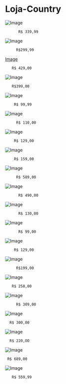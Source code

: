 # Loja-Country

![Image](https://user-images.githubusercontent.com/115032393/205971631-9d6b79d3-4223-4d67-a1ce-0330208f9992.png)


          R$ 339,99







![Image](https://user-images.githubusercontent.com/115032393/205971764-0acf4f21-0744-4d1b-8330-e31bc4b7432b.png)

         R$299,99



[Image](https://user-images.githubusercontent.com/115032393/205972962-e192f4b6-1ffa-4303-b38f-b633c1ba45d5.png)

       R$ 429,00










![Image](https://user-images.githubusercontent.com/115032393/205973104-b6a2c75b-39ab-4f0d-b524-b6a30251b4a4.png)


       R$399,00



![Image](https://user-images.githubusercontent.com/115032393/205974057-205d7dda-481e-43e4-9534-6722c1638263.png)

        R$ 99,99


![Image](https://user-images.githubusercontent.com/115032393/205974497-44769b9e-b0c6-4b80-bfa4-c12e01606ea2.png)

         R$ 110,00


![Image](https://user-images.githubusercontent.com/115032393/205974899-ca4ed28d-31fe-41d7-8187-d47a54141415.png)

        R$ 129,00



![Image](https://user-images.githubusercontent.com/115032393/205974966-95421545-d597-403a-bd45-e3997cd391e1.png)

        R$ 159,00


![Image](https://user-images.githubusercontent.com/115032393/205975712-c39c04e0-0408-4c08-b883-caff77d8bc64.png)

         R$ 589,00



![Image](https://user-images.githubusercontent.com/115032393/205975888-914d959d-0294-41ba-92d1-28aaf55380ea.png)
  
          R$ 490,00


![Image](https://user-images.githubusercontent.com/115032393/205976060-4432eedf-e158-4d24-b5f0-9f2103fdc2ee.png)

          R$ 130,00


![Image](https://user-images.githubusercontent.com/115032393/205976186-83fbddef-8374-417d-b5d5-b11496ccf2f1.png)


          R$ 99,00


![Image](https://user-images.githubusercontent.com/115032393/205996337-36faf866-eb38-455e-adcd-0a656f249787.png)

        R$ 129,00




![Image](https://user-images.githubusercontent.com/115032393/205996537-dd09d0d7-0693-4309-af0a-29fd6ce0b505.png)

         R$199,00




![Image](https://user-images.githubusercontent.com/115032393/205996794-b281dae2-1663-4ebc-9f30-d11ecd99bf05.png)

       R$ 258,00





![Image](https://user-images.githubusercontent.com/115032393/205996919-d5255381-ef97-41b4-8d9a-1a5cd4d68e5a.png)

         R$ 309,00



![Image](https://user-images.githubusercontent.com/115032393/205997260-f05d74b4-eb98-465a-a0ee-7e9dc74e39ee.png)

      R$ 300,00





![Image](https://user-images.githubusercontent.com/115032393/205997351-ecd9fc53-b80c-4c99-959b-a6425186205e.png)

      R$ 220,OO



![Image](https://user-images.githubusercontent.com/115032393/205997641-9af7f1f7-ced7-45d1-a8fe-fec255031eaf.png)

     R$ 689,00





![Image](https://user-images.githubusercontent.com/115032393/205997744-d6d6c05d-375e-4776-8359-8f38e4b9ddbe.png)

       R$ 559,99

